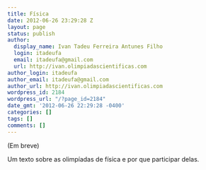 ```yaml
---
title: Física
date: 2012-06-26 23:29:28 Z
layout: page
status: publish
author:
  display_name: Ivan Tadeu Ferreira Antunes Filho
  login: itadeufa
  email: itadeufa@gmail.com
  url: http://ivan.olimpiadascientificas.com
author_login: itadeufa
author_email: itadeufa@gmail.com
author_url: http://ivan.olimpiadascientificas.com
wordpress_id: 2184
wordpress_url: "/?page_id=2184"
date_gmt: '2012-06-26 22:29:28 -0400'
categories: []
tags: []
comments: []
---
```


(Em breve)

Um texto sobre as olimpíadas de física e por que participar delas.
